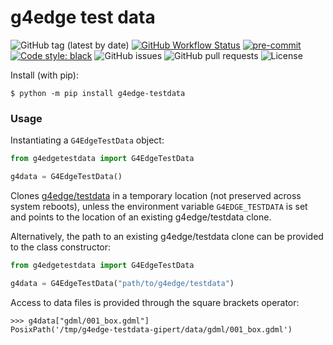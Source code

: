 # g4edge test data

![GitHub tag (latest by date)](https://img.shields.io/github/v/tag/g4edge/testdata?logo=git)
[![GitHub Workflow Status](https://img.shields.io/github/checks-status/g4edge/testdata/main?label=main%20branch&logo=github)](https://github.com/g4edge/testdata/actions)
[![pre-commit](https://img.shields.io/badge/pre--commit-enabled-brightgreen?logo=pre-commit&logoColor=white)](https://github.com/pre-commit/pre-commit)
[![Code style: black](https://img.shields.io/badge/code%20style-black-000000.svg)](https://github.com/psf/black)
![GitHub issues](https://img.shields.io/github/issues/g4edge/testdata?logo=github)
![GitHub pull requests](https://img.shields.io/github/issues-pr/g4edge/testdata?logo=github)
![License](https://img.shields.io/github/license/g4edge/testdata)

Install (with pip):

```console
$ python -m pip install g4edge-testdata
```

### Usage

Instantiating a `G4EdgeTestData` object:

```python
from g4edgetestdata import G4EdgeTestData

g4data = G4EdgeTestData()
```

Clones [g4edge/testdata](https://github.com/g4edge/testdata) in a temporary
location (not preserved across system reboots), unless the environment variable
`G4EDGE_TESTDATA` is set and points to the location of an existing
g4edge/testdata clone.

Alternatively, the path to an existing g4edge/testdata clone can be provided to
the class constructor:

```python
from g4edgetestdata import G4EdgeTestData

g4data = G4EdgeTestData("path/to/g4edge/testdata")
```

Access to data files is provided through the square brackets operator:

```pycon
>>> g4data["gdml/001_box.gdml"]
PosixPath('/tmp/g4edge-testdata-gipert/data/gdml/001_box.gdml')
```
